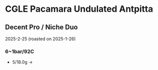 # CGLE Pacamara Undulated Antpitta

## Decent Pro / Niche Duo

2025-2-25 (roasted on 2025-1-26)

### 6~1bar/92C

- 5/18.0g ->
